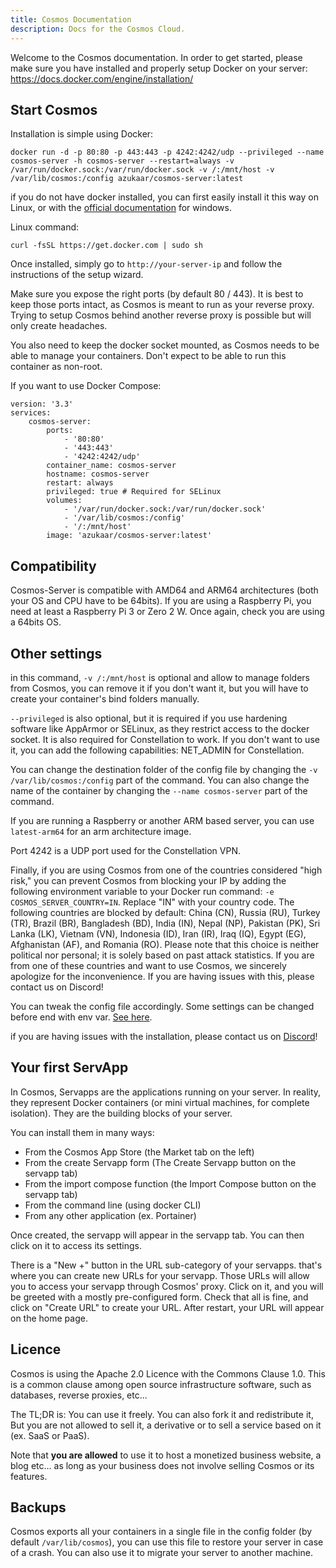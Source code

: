 ```yaml
---
title: Cosmos Documentation
description: Docs for the Cosmos Cloud.
---
```


Welcome to the Cosmos documentation. In order to get started, please make sure you have installed and properly setup Docker on your server: https://docs.docker.com/engine/installation/

## Start Cosmos

Installation is simple using Docker:

```
docker run -d -p 80:80 -p 443:443 -p 4242:4242/udp --privileged --name cosmos-server -h cosmos-server --restart=always -v /var/run/docker.sock:/var/run/docker.sock -v /:/mnt/host -v /var/lib/cosmos:/config azukaar/cosmos-server:latest
```

if you do not have docker installed, you can first easily install it this way on Linux, or with the [official documentation](https://docs.docker.com/engine/installation/) for windows.

Linux command:

```
curl -fsSL https://get.docker.com | sudo sh
```

Once installed, simply go to `http://your-server-ip` and follow the instructions of the setup wizard.

Make sure you expose the right ports (by default 80 / 443). It is best to keep those ports intact, as Cosmos is meant to run as your reverse proxy. Trying to setup Cosmos behind another reverse proxy is possible but will only create headaches.

You also need to keep the docker socket mounted, as Cosmos needs to be able to manage your containers. Don't expect to be able to run this container as non-root.

If you want to use Docker Compose:

```
version: '3.3'
services:
    cosmos-server:
        ports:
            - '80:80'
            - '443:443'
            - '4242:4242/udp'
        container_name: cosmos-server
        hostname: cosmos-server
        restart: always
        privileged: true # Required for SELinux
        volumes:
            - '/var/run/docker.sock:/var/run/docker.sock'
            - '/var/lib/cosmos:/config'
            - '/:/mnt/host'
        image: 'azukaar/cosmos-server:latest'
```

## Compatibility

Cosmos-Server is compatible with AMD64 and ARM64 architectures (both your OS and CPU have to be 64bits). If you are using a Raspberry Pi, you need at least a Raspberry Pi 3 or Zero 2 W. Once again, check you are using a 64bits OS.

## Other settings

in this command, `-v /:/mnt/host` is optional and allow to manage folders from Cosmos, you can remove it if you don't want it, but you will have to create your container's bind folders manually.

`--privileged` is also optional, but it is required if you use hardening software like AppArmor or SELinux, as they restrict access to the docker socket. It is also required for Constellation to work. If you don't want to use it, you can add the following capabilities: NET_ADMIN for Constellation.

You can change the destination folder of the config file by changing the `-v /var/lib/cosmos:/config` part of the command. You can also change the name of the container by changing the `--name cosmos-server` part of the command.

If you are running a Raspberry or another ARM based server, you can use `latest-arm64` for an arm architecture image.

Port 4242 is a UDP port used for the Constellation VPN.

Finally, if you are using Cosmos from one of the countries considered "high risk," you can prevent Cosmos from blocking your IP by adding the following environment variable to your Docker run command: `-e COSMOS_SERVER_COUNTRY=IN`. Replace "IN" with your country code. The following countries are blocked by default: China (CN), Russia (RU), Turkey (TR), Brazil (BR), Bangladesh (BD), India (IN), Nepal (NP), Pakistan (PK), Sri Lanka (LK), Vietnam (VN), Indonesia (ID), Iran (IR), Iraq (IQ), Egypt (EG), Afghanistan (AF), and Romania (RO). Please note that this choice is neither political nor personal; it is solely based on past attack statistics. If you are from one of these countries and want to use Cosmos, we sincerely apologize for the inconvenience. If you are having issues with this, please contact us on Discord!

You can tweak the config file accordingly. Some settings can be changed before end with env var. [See here](https://cosmos-cloud.io/doc/9%20Other%20Setups/#env-var).

if you are having issues with the installation, please contact us on [Discord](https://discord.gg/PwMWwsrwHA)!

## Your first ServApp

In Cosmos, Servapps are the applications running on your server. In reality, they represent Docker containers (or mini virtual machines, for complete isolation). They are the building blocks of your server.

You can install them in many ways:

* From the Cosmos App Store (the Market tab on the left)
* From the create Servapp form (The Create Servapp button on the servapp tab)
* From the import compose function (the Import Compose button on the servapp tab)
* From the command line (using docker CLI)
* From any other application (ex. Portainer)

Once created, the servapp will appear in the servapp tab. You can then click on it to access its settings.

There is a "New +" button in the URL sub-category of your servapps. that's where you can create new URLs for your servapp. Those URLs will allow you to access your servapp through Cosmos' proxy. Click on it, and you will be greeted with a mostly pre-configured form. Check that all is fine, and click on "Create URL" to create your URL. After restart, your URL will appear on the home page.

## Licence

Cosmos is using the Apache 2.0 Licence with the Commons Clause 1.0. This is a common clause among open source infrastructure software, such as databases, reverse proxies, etc...

The TL;DR is: You can use it freely. You can also fork it and redistribute it, But you are not allowed to sell it, a derivative or to sell a service based on it (ex. SaaS or PaaS).

Note that **you are allowed** to use it to host a monetized business website, a blog etc... as long as your business does not involve selling Cosmos or its features.

## Backups

Cosmos exports all your containers in a single file in the config folder (by default `/var/lib/cosmos`), you can use this file to restore your server in case of a crash. You can also use it to migrate your server to another machine.